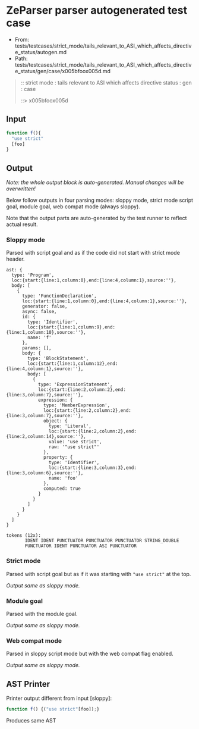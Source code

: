 # ZeParser parser autogenerated test case

- From: tests/testcases/strict_mode/tails_relevant_to_ASI_which_affects_directive_status/autogen.md
- Path: tests/testcases/strict_mode/tails_relevant_to_ASI_which_affects_directive_status/gen/case/x005bfoox005d.md

> :: strict mode : tails relevant to ASI which affects directive status : gen : case
>
> ::> x005bfoox005d

## Input


`````js
function f(){ 
  "use strict"
  [foo]
}
`````

## Output

_Note: the whole output block is auto-generated. Manual changes will be overwritten!_

Below follow outputs in four parsing modes: sloppy mode, strict mode script goal, module goal, web compat mode (always sloppy).

Note that the output parts are auto-generated by the test runner to reflect actual result.

### Sloppy mode

Parsed with script goal and as if the code did not start with strict mode header.

`````
ast: {
  type: 'Program',
  loc:{start:{line:1,column:0},end:{line:4,column:1},source:''},
  body: [
    {
      type: 'FunctionDeclaration',
      loc:{start:{line:1,column:0},end:{line:4,column:1},source:''},
      generator: false,
      async: false,
      id: {
        type: 'Identifier',
        loc:{start:{line:1,column:9},end:{line:1,column:10},source:''},
        name: 'f'
      },
      params: [],
      body: {
        type: 'BlockStatement',
        loc:{start:{line:1,column:12},end:{line:4,column:1},source:''},
        body: [
          {
            type: 'ExpressionStatement',
            loc:{start:{line:2,column:2},end:{line:3,column:7},source:''},
            expression: {
              type: 'MemberExpression',
              loc:{start:{line:2,column:2},end:{line:3,column:7},source:''},
              object: {
                type: 'Literal',
                loc:{start:{line:2,column:2},end:{line:2,column:14},source:''},
                value: 'use strict',
                raw: '"use strict"'
              },
              property: {
                type: 'Identifier',
                loc:{start:{line:3,column:3},end:{line:3,column:6},source:''},
                name: 'foo'
              },
              computed: true
            }
          }
        ]
      }
    }
  ]
}

tokens (12x):
       IDENT IDENT PUNCTUATOR PUNCTUATOR PUNCTUATOR STRING_DOUBLE
       PUNCTUATOR IDENT PUNCTUATOR ASI PUNCTUATOR
`````

### Strict mode

Parsed with script goal but as if it was starting with `"use strict"` at the top.

_Output same as sloppy mode._

### Module goal

Parsed with the module goal.

_Output same as sloppy mode._

### Web compat mode

Parsed in sloppy script mode but with the web compat flag enabled.

_Output same as sloppy mode._

## AST Printer

Printer output different from input [sloppy]:

````js
function f() {("use strict"[foo]);}
````

Produces same AST
